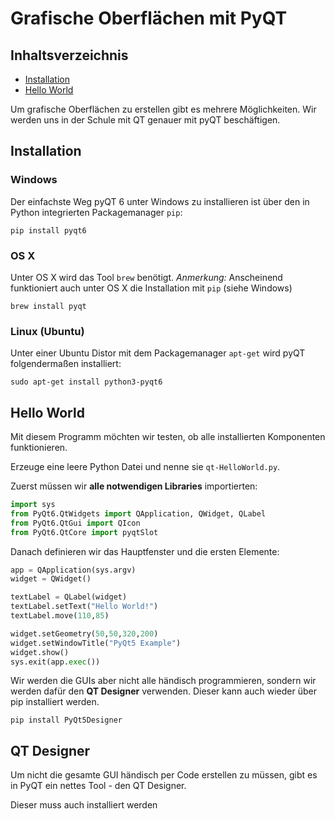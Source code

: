 # Grafische Oberflächen mit PyQT

## Inhaltsverzeichnis

* [Installation](#installation)
* [Hello World](#hello-world)

Um grafische Oberflächen zu erstellen gibt es mehrere Möglichkeiten. Wir werden uns in der Schule mit QT genauer mit pyQT beschäftigen.
## Installation
### Windows
Der einfachste Weg pyQT 6 unter Windows zu installieren ist über den in Python integrierten Packagemanager `pip`:

```
pip install pyqt6
```

### OS X
Unter OS X wird das Tool `brew` benötigt.
*Anmerkung:* Anscheinend funktioniert auch unter OS X die Installation mit `pip` (siehe Windows)

```
brew install pyqt
```


### Linux (Ubuntu)
Unter einer Ubuntu Distor mit dem Packagemanager `apt-get` wird pyQT folgendermaßen installiert:

```
sudo apt-get install python3-pyqt6
```

## Hello World
Mit diesem Programm möchten wir testen, ob alle installierten Komponenten funktionieren.

Erzeuge eine leere Python Datei und nenne sie `qt-HelloWorld.py`.

Zuerst müssen wir **alle notwendigen Libraries** importierten:
```python
import sys
from PyQt6.QtWidgets import QApplication, QWidget, QLabel
from PyQt6.QtGui import QIcon
from PyQt6.QtCore import pyqtSlot
```

Danach definieren wir das Hauptfenster und die ersten Elemente:

```python
app = QApplication(sys.argv)
widget = QWidget()

textLabel = QLabel(widget)
textLabel.setText("Hello World!")
textLabel.move(110,85)

widget.setGeometry(50,50,320,200)
widget.setWindowTitle("PyQt5 Example")
widget.show()
sys.exit(app.exec())
```

Wir werden die GUIs aber nicht alle händisch programmieren, sondern wir werden dafür den **QT Designer** verwenden. Dieser kann auch wieder über pip installiert werden.
```
pip install PyQt5Designer
```
## QT Designer
Um nicht die gesamte GUI händisch per Code erstellen zu müssen, gibt es in PyQT ein nettes Tool - den QT Designer. 

Dieser muss auch installiert werden